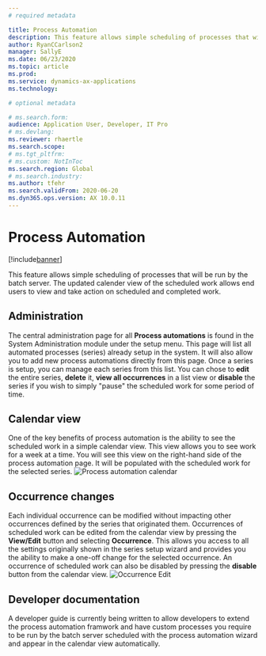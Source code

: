 ```yaml
---
# required metadata

title: Process Automation
description: This feature allows simple scheduling of processes that will be run by the batch server. The updated calender view of the scheduled work allows end users to view and take action on scheduled and completed work.
author: RyanCCarlson2
manager: SallyE
ms.date: 06/23/2020
ms.topic: article
ms.prod:
ms.service: dynamics-ax-applications
ms.technology: 

# optional metadata

# ms.search.form:
audience: Application User, Developer, IT Pro
# ms.devlang: 
ms.reviewer: rhaertle
ms.search.scope:
# ms.tgt_pltfrm: 
# ms.custom: NotInToc
ms.search.region: Global
# ms.search.industry:
ms.author: tfehr
ms.search.validFrom: 2020-06-20
ms.dyn365.ops.version: AX 10.0.11
---
```


# Process Automation

[!include[banner](../includes/banner.md)]

This feature allows simple scheduling of processes that will be run by the batch server. The updated calender view of the scheduled work allows end users to view and take action on scheduled and completed work.

## Administration

The central administration page for all **Process automations** is found in the System Administration module under the setup menu. This page will list all automated processes (series) already setup in the system.  It will also allow you to add new process automations directly from this page.  Once a series is setup, you can manage each series from this list. You can chose to **edit** the entire series, **delete** it, **view all occurrences** in a list view or **disable** the series if you wish to simply "pause" the scheduled work for some period of time. 

## Calendar view 
One of the key benefits of process automation is the ability to see the scheduled work in a simple calendar view.  This view allows you to see work for a week at a time. You will see this view on the right-hand side of the process automation page. It will be populated with the scheduled work for the selected series. 
![Process automation calendar](../media/CalendarView.png)

## Occurrence changes
Each individual occurrence can be modified without impacting other occurrences defined by the series that originated them. Occurrences of scheduled work can be edited from the calendar view by pressing the **View/Edit** button and selecting **Occurrence**.  This allows you access to all the settings originally shown in the series setup wizard and provides you the ability to make a one-off change for the selected occurrence.  An occurrence of scheduled work can also be disabled by pressing the **disable** button from the calendar view. 
![Occurrence Edit](../media/OccurrenceEdit.png)

## Developer documentation 
A developer guide is currently being written to allow developers to extend the process automation framwork and have custom processes you require to be run by the batch server scheduled with the process automation wizard and appear in the calendar view automatically. 
